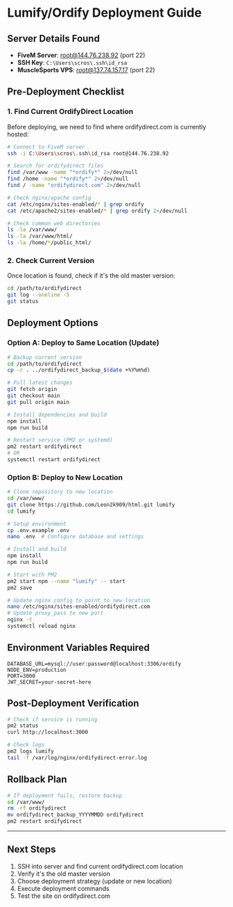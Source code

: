 # Lumify/Ordify Deployment Guide

## Server Details Found
- **FiveM Server**: root@144.76.238.92 (port 22)
- **SSH Key**: `C:\Users\scros\.ssh\id_rsa`
- **MuscleSports VPS**: root@137.74.157.17 (port 22)

## Pre-Deployment Checklist

### 1. Find Current OrdifyDirect Location
Before deploying, we need to find where ordifydirect.com is currently hosted:

```bash
# Connect to FiveM server
ssh -i C:\Users\scros\.ssh\id_rsa root@144.76.238.92

# Search for ordifydirect files
find /var/www -name "*ordify*" 2>/dev/null
find /home -name "*ordify*" 2>/dev/null
find / -name "ordifydirect.com" 2>/dev/null

# Check nginx/apache config
cat /etc/nginx/sites-enabled/* | grep ordify
cat /etc/apache2/sites-enabled/* | grep ordify 2>/dev/null

# Check common web directories
ls -la /var/www/
ls -la /var/www/html/
ls -la /home/*/public_html/
```

### 2. Check Current Version
Once location is found, check if it's the old master version:
```bash
cd /path/to/ordifydirect
git log --oneline -5
git status
```

## Deployment Options

### Option A: Deploy to Same Location (Update)
```bash
# Backup current version
cd /path/to/ordifydirect
cp -r . ../ordifydirect_backup_$(date +%Y%m%d)

# Pull latest changes
git fetch origin
git checkout main
git pull origin main

# Install dependencies and build
npm install
npm run build

# Restart service (PM2 or systemd)
pm2 restart ordifydirect
# OR
systemctl restart ordifydirect
```

### Option B: Deploy to New Location
```bash
# Clone repository to new location
cd /var/www/
git clone https://github.com/Leon2k909/html.git lumify
cd lumify

# Setup environment
cp .env.example .env
nano .env  # Configure database and settings

# Install and build
npm install
npm run build

# Start with PM2
pm2 start npm --name "lumify" -- start
pm2 save

# Update nginx config to point to new location
nano /etc/nginx/sites-enabled/ordifydirect.com
# Update proxy_pass to new port
nginx -t
systemctl reload nginx
```

## Environment Variables Required
```
DATABASE_URL=mysql://user:password@localhost:3306/ordify
NODE_ENV=production
PORT=3000
JWT_SECRET=your-secret-here
```

## Post-Deployment Verification
```bash
# Check if service is running
pm2 status
curl http://localhost:3000

# Check logs
pm2 logs lumify
tail -f /var/log/nginx/ordifydirect-error.log
```

## Rollback Plan
```bash
# If deployment fails, restore backup
cd /var/www/
rm -rf ordifydirect
mv ordifydirect_backup_YYYYMMDD ordifydirect
pm2 restart ordifydirect
```

---

## Next Steps
1. SSH into server and find current ordifydirect.com location
2. Verify it's the old master version
3. Choose deployment strategy (update or new location)
4. Execute deployment commands
5. Test the site on ordifydirect.com
